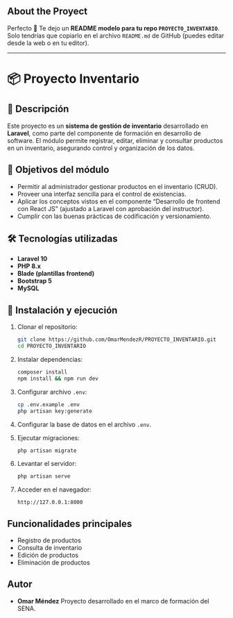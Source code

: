 ## About the Proyect

Perfecto 🚀 Te dejo un **README modelo para tu repo `PROYECTO_INVENTARIO`**. Solo tendrías que copiarlo en el archivo `README.md` de GitHub (puedes editar desde la web o en tu editor).

---

# 📦 Proyecto Inventario

## 📖 Descripción

Este proyecto es un **sistema de gestión de inventario** desarrollado en **Laravel**, como parte del componente de formación en desarrollo de software.
El módulo permite registrar, editar, eliminar y consultar productos en un inventario, asegurando control y organización de los datos.


## 🎯 Objetivos del módulo

* Permitir al administrador gestionar productos en el inventario (CRUD).
* Proveer una interfaz sencilla para el control de existencias.
* Aplicar los conceptos vistos en el componente “Desarrollo de frontend con React JS” (ajustado a Laravel con aprobación del instructor).
* Cumplir con las buenas prácticas de codificación y versionamiento.



## 🛠️ Tecnologías utilizadas

* **Laravel 10**
* **PHP 8.x**
* **Blade (plantillas frontend)**
* **Bootstrap 5**
* **MySQL**



## 📂 Instalación y ejecución

1. Clonar el repositorio:

   ```bash
   git clone https://github.com/OmarMendezR/PROYECTO_INVENTARIO.git
   cd PROYECTO_INVENTARIO
   ```

2. Instalar dependencias:

   ```bash
   composer install
   npm install && npm run dev
   ```

3. Configurar archivo `.env`:

   ```bash
   cp .env.example .env
   php artisan key:generate
   ```

4. Configurar la base de datos en el archivo `.env`.

5. Ejecutar migraciones:

   ```bash
   php artisan migrate
   ```

6. Levantar el servidor:

   ```bash
   php artisan serve
   ```

7. Acceder en el navegador:

   ```
   http://127.0.0.1:8000
   ```

## Funcionalidades principales

* Registro de productos
* Consulta de inventario
* Edición de productos
* Eliminación de productos

##  Autor

* **Omar Méndez**
  Proyecto desarrollado en el marco de formación del SENA.
